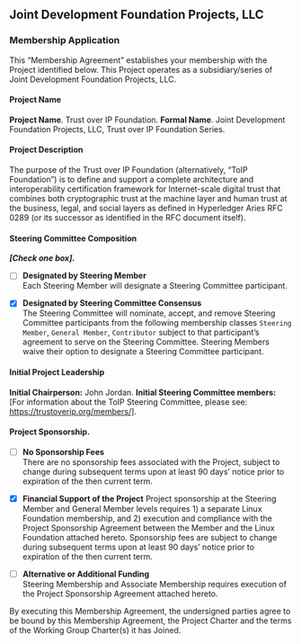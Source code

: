 
## Joint Development Foundation Projects, LLC
### Membership Application
This “Membership Agreement” establishes your membership with the Project identified below.  This Project operates as a subsidiary/series of Joint Development Foundation Projects, LLC. 

#### Project Name
**Project Name**.  Trust over IP Foundation.
**Formal Name**.  Joint Development Foundation Projects, LLC, Trust over IP Foundation Series.

#### Project Description  
The purpose of the Trust over IP Foundation (alternatively, “ToIP Foundation”) is to define and support a complete architecture and interoperability certification framework for Internet-scale digital trust that combines both cryptographic trust at the machine layer and human trust at the business, legal, and social layers as defined in Hyperledger Aries RFC 0289 (or its successor as identified in the RFC document itself).

#### Steering Committee Composition  
***[Check one box].***

- [ ] **Designated by Steering Member**  
    Each Steering Member will designate a Steering Committee participant.

- [x] **Designated by Steering Committee Consensus**  
    The Steering Committee will nominate, accept, and remove Steering Committee participants from the following membership classes `Steering Member`, `General Member`, `Contributor` subject to that participant’s agreement to serve on the Steering Committee.  Steering Members waive their option to designate a Steering Committee participant.
#### Initial Project Leadership
**Initial Chairperson:**  John Jordan.
**Initial Steering Committee members:**  [For information about the ToIP Steering Committee, please see: https://trustoverip.org/members/].

#### Project Sponsorship.
- [ ] **No Sponsorship Fees**  
There are no sponsorship fees associated with the Project, subject to change during subsequent terms upon at least 90 days’ notice prior to expiration of the then current term.

- [x] **Financial Support of the Project** 
Project sponsorship at the Steering Member and General Member levels requires 1) a separate Linux Foundation membership,  and 2) execution and compliance with the Project Sponsorship Agreement between the Member and the Linux Foundation attached hereto.  Sponsorship fees are subject to change during subsequent terms upon at least 90 days’ notice prior to expiration of the then current term.

- [ ] **Alternative or Additional Funding**  
Steering Membership and Associate Membership requires execution of the Project Sponsorship Agreement attached hereto. 

By executing this Membership Agreement, the undersigned parties agree to be bound by this Membership Agreement, the Project Charter and the terms of the Working Group Charter(s) it has Joined.
